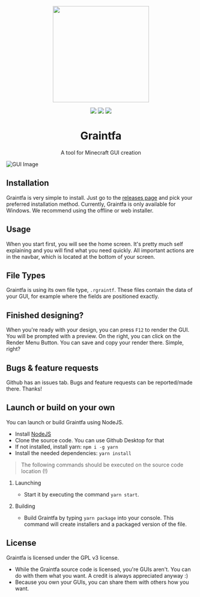 <p align="center">
  <img src="https://github.com/RedCrafter07/Graintfa/blob/main/assets/icon.png?raw=true" width="256">
  <br>
</p>

<p align="center">
  <img src="https://shields.io/github/stars/RedCrafter07/Graintfa?style=for-the-badge&color=ff3434&labelColor=123">
  <img src="https://img.shields.io/github/v/release/RedCrafter07/Graintfa?color=FF7F1A&style=for-the-badge&labelColor=123">
  <img src="https://shields.io/github/downloads/RedCrafter07/Graintfa/total?style=for-the-badge&color=fc0&labelColor=123">
</p>

<h1 align="center">Graintfa</h1>
<p align="center">A tool for Minecraft GUI creation</p>

![GUI Image](https://github.com/RedCrafter07/Graintfa/blob/main/.github/assets/screenshots/editor.png?raw=true)

## Installation
Graintfa is very simple to install. Just go to the [releases page](https://github.com/RedCrafter07/Graintfa/releases/latest) and pick your preferred installation method. Currently, Graintfa is only available for Windows. We recommend using the offline or web installer.

## Usage
When you start first, you will see the home screen. It's pretty much self explaining and you will find what you need quickly. All important actions are in the navbar, which is located at the bottom of your screen.

## File Types
Graintfa is using its own file type, `.rgraintf`. These files contain the data of your GUI, for example where the fields are positioned exactly.

## Finished designing? 
When you're ready with your design, you can press `F12` to render the GUI. You will be prompted with a preview. On the right, you can click on the Render Menu Button. You can save and copy your render there. Simple, right?

## Bugs & feature requests
Github has an issues tab. Bugs and feature requests can be reported/made there. Thanks!

## Launch or build on your own
You can launch or build Graintfa using NodeJS.

- Install [NodeJS](https://nodejs.org)
- Clone the source code. You can use Github Desktop for that
- If not installed, install yarn: `npm i -g yarn`
- Install the needed dependencies: `yarn install`

> The following commands should be executed on the source code location (!)

1. Launching
   - Start it by executing the command `yarn start`.

2. Building
   - Build Graintfa by typing `yarn package` into your console. This command will create installers and a packaged version of the file.


## License
Graintfa is licensed under the GPL v3 license.

- While the Graintfa source code is licensed, you're GUIs aren't. You can do with them what you want. A credit is always appreciated anyway :)
- Because you own your GUIs, you can share them with others how you want.
